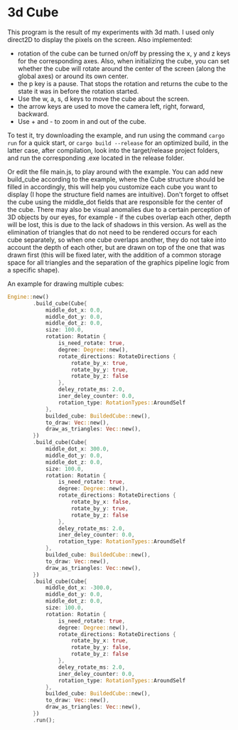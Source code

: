# 3d Cube

This program is the result of my experiments with 3d math.
I used only direct2D to display the pixels on the screen. 
Also implemented: 
- rotation of the cube can be turned on/off by pressing the x, y and z keys for the corresponding axes. Also, when initializing the cube, you can set whether the cube will rotate around the center of the screen (along the global axes) or around its own center.
- the p key is a pause. That stops the rotation and returns the cube to the state it was in before the rotation started.
- Use the w, a, s, d keys to move the cube about the screen.
- the arrow keys are used to move the camera left, right, forward, backward.
- Use + and - to zoom in and out of the cube.

To test it, try downloading the example, and run using the command `cargo run` for a quick start, or `cargo build --release` for an optimized build, in the latter case, after compilation, look into the target/release project folders, and run the corresponding .exe located in the release folder.

Or edit the file main.js, to play around with the example. You can add new build_cube according to the example, where the Cube structure should be filled in accordingly, this will help you customize each cube you want to display (I hope the structure field names are intuitive). Don't forget to offset the cube using the middle_dot fields that are responsible for the center of the cube. There may also be visual anomalies due to a certain perception of 3D objects by our eyes, for example - if the cubes overlap each other, depth will be lost, this is due to the lack of shadows in this version. As well as the elimination of triangles that do not need to be rendered occurs for each cube separately, so when one cube overlaps another, they do not take into account the depth of each other, but are drawn on top of the one that was drawn first (this will be fixed later, with the addition of a common storage space for all triangles and the separation of the graphics pipeline logic from a specific shape).

An example for drawing multiple cubes:

```rust
Engine::new()
        .build_cube(Cube{
            middle_dot_x: 0.0,
            middle_dot_y: 0.0,
            middle_dot_z: 0.0,
            size: 100.0,
            rotation: Rotatin {
                is_need_rotate: true,
                degree: Degree::new(),
                rotate_directions: RotateDirections {
                    rotate_by_x: true,
                    rotate_by_y: true,
                    rotate_by_z: false
                },
                deley_rotate_ms: 2.0,
                iner_deley_counter: 0.0,
                rotation_type: RotationTypes::AroundSelf
            },
            builded_cube: BuildedCube::new(),
            to_draw: Vec::new(),
            draw_as_triangles: Vec::new(),
        })
        .build_cube(Cube{
            middle_dot_x: 300.0,
            middle_dot_y: 0.0,
            middle_dot_z: 0.0,
            size: 100.0,
            rotation: Rotatin {
                is_need_rotate: true,
                degree: Degree::new(),
                rotate_directions: RotateDirections {
                    rotate_by_x: false,
                    rotate_by_y: true,
                    rotate_by_z: false
                },
                deley_rotate_ms: 2.0,
                iner_deley_counter: 0.0,
                rotation_type: RotationTypes::AroundSelf
            },
            builded_cube: BuildedCube::new(),
            to_draw: Vec::new(),
            draw_as_triangles: Vec::new(),
        })
        .build_cube(Cube{
            middle_dot_x: -300.0,
            middle_dot_y: 0.0,
            middle_dot_z: 0.0,
            size: 100.0,
            rotation: Rotatin {
                is_need_rotate: true,
                degree: Degree::new(),
                rotate_directions: RotateDirections {
                    rotate_by_x: true,
                    rotate_by_y: false,
                    rotate_by_z: false
                },
                deley_rotate_ms: 2.0,
                iner_deley_counter: 0.0,
                rotation_type: RotationTypes::AroundSelf
            },
            builded_cube: BuildedCube::new(),
            to_draw: Vec::new(),
            draw_as_triangles: Vec::new(),
        })
        .run();
```

